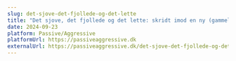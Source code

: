 ```yaml
---
slug: det-sjove-det-fjollede-og-det-lette
title: "Det sjove, det fjollede og det lette: skridt imod en ny (gammel) festkultur"
date: 2024-09-23
platform: Passive/Aggressive
platformUrl: https://passiveaggressive.dk
externalUrl: https://passiveaggressive.dk/det-sjove-det-fjollede-og-det-lette-skridt-imod-en-ny-gammel-festkultur/
---
```

